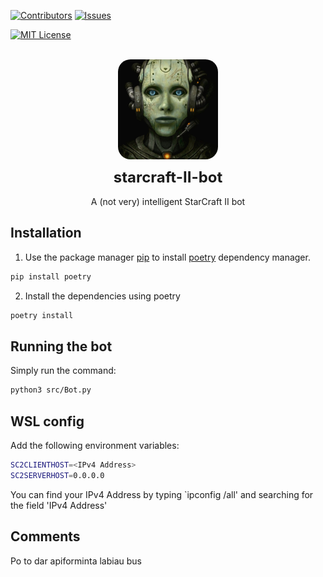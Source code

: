 <!-- PROJECT SHIELDS -->

[![Contributors][contributors-shield]][contributors-url]
[![Issues][issues-shield]][issues-url]

[![MIT License][license-shield]][license-url]

<!-- PROJECT LOGO -->
<br />
<div align="center">
<style>
    #german-taxi-logo {
        border-radius: 20px;
        height: 160px;
        width: 160px;
    }
</style>

  <a href="https://github.com/github_username/repo_name">
    <img src="assets/images/german-taxi-logo.jpg" alt="Logo" width="160" height="160" id='german-taxi-logo' >
  </a>

<style>
    #project-title {
        font-size: 24px;
        font-weight: bold;
        line-height: 32px;
        margin: 10px;
    }
</style>

<h2 align="center" id="project-title">starcraft-II-bot</h2>

<p align="center" >
    A (not very) intelligent StarCraft II bot
    <br />
</p>
</div>

<!-- ABOUT THE PROJECT -->

## Installation

1. Use the package manager [pip](https://pip.pypa.io/en/stable/) to install [poetry](https://python-poetry.org/) dependency manager.

```bash
pip install poetry
```

2. Install the dependencies using poetry

```bash
poetry install
```

## Running the bot

Simply run the command:

```bash
python3 src/Bot.py
```

## WSL config

Add the following environment variables:

```bash
SC2CLIENTHOST=<IPv4 Address>
SC2SERVERHOST=0.0.0.0
```

You can find your IPv4 Address by typing `ipconfig /all' and searching for the field 'IPv4 Address'

## Comments

Po to dar apiforminta labiau bus

<!-- MARKDOWN LINKS & IMAGES -->
<!-- https://www.markdownguide.org/basic-syntax/#reference-style-links -->

[contributors-shield]: https://img.shields.io/github/contributors/german-taxi/starcraft-II-bot?style=for-the-badge
[contributors-url]: https://github.com/german-taxi/starcraft-II-bot/graphs/contributors
[issues-shield]: https://img.shields.io/github/issues-raw/german-taxi/starcraft-II-bot?style=for-the-badge
[issues-url]: https://github.com/german-taxi/starcraft-II-bot/issues
[license-shield]: https://img.shields.io/github/license/othneildrew/Best-README-Template.svg?style=for-the-badge
[license-url]: https://github.com/german-taxi/starcraft-II-bot/blob/master/LICENSE
